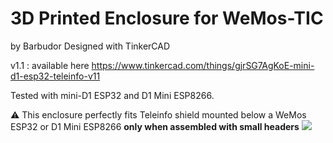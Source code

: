 # 3D Printed Enclosure for WeMos-TIC
by Barbudor
Designed with TinkerCAD

v1.1 : available here https://www.tinkercad.com/things/gjrSG7AgKoE-mini-d1-esp32-teleinfo-v11

Tested with mini-D1 ESP32 and D1 Mini ESP8266.

:warning: This enclosure perfectly fits Teleinfo shield mounted below a WeMos ESP32 or D1 Mini ESP8266 **only when assembled with small headers**
<img src="https://github.com/hallard/WeMos-TIC/raw/master/pictures/WeMos-TIC_small_headers.png">
